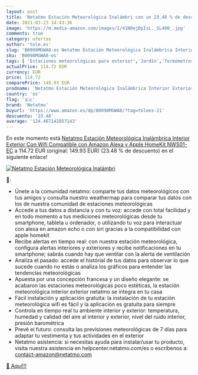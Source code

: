 ```yaml
---
layout: post
title: 'Netatmo Estación Meteorológica Inalámbri con un 23.48 % de descuento'
date: 2021-03-23 14:43:36
image: 'https://m.media-amazon.com/images/I/41N0ejDpIsL._SL400_.jpg'
comments: true
category: ofertas
author: 'tole.es'
slug: 'B0098MGWA8-es Netatmo Estación Meteorológica Inalámbrica Interior...'
sku: 'B0098MGWA8-es'
tags: [ 'Estaciones meteorológicas para exterior','Jardín','Termómetros e instrumentos meteorológicos','alexa','netatmo', ]
actualPrice: 114.72 EUR
currency: EUR
price: 114.72
comparePrice: 149.93 EUR
prodname: 'Netatmo Estación Meteorológica Inalámbrica Interior Exterior Con Wifi  Compatible con Amazon Alexa y Apple HomeKit  NWS01-EC'
country: 'es'
flag: '🇪🇸'
brand: 'Netatmo'
buyurl: 'https://www.amazon.es/dp/B0098MGWA8/?tag=tolees-21'
descuento: '23.48'
average: '124.467142857143'
---
```


En este momento está [Netatmo Estación Meteorológica Inalámbrica Interior Exterior Con Wifi  Compatible con Amazon Alexa y Apple HomeKit  NWS01-EC](https://www.amazon.es/dp/B0098MGWA8/?tag=tolees-21) a 114.72 EUR (original: 149.93 EUR) (23.48 %  de descuento) en el siguiente enlace!

[![Netatmo Estación Meteorológica Inalámbri](https://m.media-amazon.com/images/I/41N0ejDpIsL._SL400_.jpg)](https://www.amazon.es/dp/B0098MGWA8/?tag=tolees-21)

🔎:

- Únete a la comunidad netatmo: comparte tus datos meteorológicos con tus amigos y consulta nuestro weathermap para comparar tus datos con los de nuestra comunidad de estaciones meteorológicas
- Accede a tus datos a distancia y con tu voz: accede con total facilidad y en todo momento a tus mediciones meteorológicas desde tu smartphone, tableta u ordenador, o utilizando tu voz para interactuar con alexa en amazon echo o con siri gracias a la compatibilidad con apple homekit
- Recibe alertas en tiempo real: con nuestra estación meteorológica, configura alertas interiores y exteriores y recibe notificaciones en tu smartphone; sabrás cuando hay que ventilar con la alerta de ventilación
- Analiza el pasado: accede el histórial de tus datos para observar lo que sucede cuando no estás o analiza los gráficos para entender las tendencias meteorológicas
- Apuesta por una concepción francesa y un diseño elegante: se acabaron las estaciones meteorológicas poco estéticas, la estación meteorológica interior exterior netatmo se integra en tu casa
- Fácil instalación y aplicación gratuita: la instalación de tu estación meteorológica wifi es fácil y la aplicación es gratuita para siempre
- Controla en tiempo real tu ambiente interior y exterior: temperatura, humedad y calidad del aire al interior y exterior, nivel del ruido interior, presión barométrica
- Prevé el futuro: consulta las previsiones meteorológicas de 7 días para adaptar tu vestimenta y tus actividades en el exterior
- Netatmo asistencia: si necesitas ayuda para instalar/usar tu producto, visita nuestra asistencia en helpcenter.netatmo.com/es o escríbenos a: contact-amazon@netatmo.com

[🛒 Aquí!!!](https://www.amazon.es/dp/B0098MGWA8/?tag=tolees-21)
